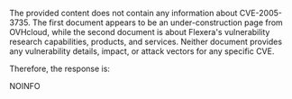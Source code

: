 The provided content does not contain any information about CVE-2005-3735. The first document appears to be an under-construction page from OVHcloud, while the second document is about Flexera's vulnerability research capabilities, products, and services. Neither document provides any vulnerability details, impact, or attack vectors for any specific CVE.

Therefore, the response is:

NOINFO